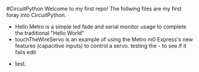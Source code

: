 #CircuitPython
Welcome to my first repo!  The follwing files are my first foray into CircuitPython.
* Hello Metro is a simple led fade and serial monitor usage to complete the traditional "Hello World"
* touchTheWireServo is an example of using the Metro m0 Express's new features (capacitive inputs) to control a servo.
testing the - to see if it fails edit
- test. 
